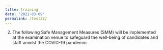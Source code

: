```yaml
---
title: training
date: '2021-03-09'
permalink: /test32/
---
```




2.	The following Safe Management Measures (SMM) will be implemented at the examination venue to safeguard the well-being of candidates and staff amidst the COVID-19 pandemic:
